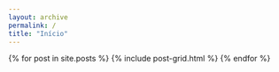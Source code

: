```yaml
---
layout: archive
permalink: /
title: "Início"
---
```


<div class="tiles">
{% for post in site.posts %}
	{% include post-grid.html %}
{% endfor %}
</div><!-- /.tiles -->

